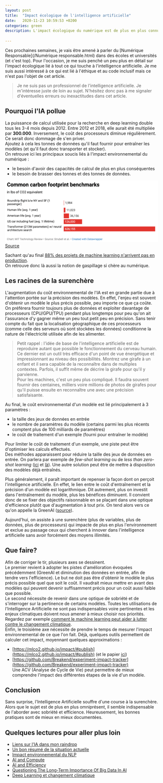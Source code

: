```yaml
---
layout: post
title:  "Impact écologique de l'intelligence artificielle"
date:   2020-11-23 10:59:53 +0200
categories: green
description: L'impact écologique du numérique est de plus en plus connu. Intéressons-nous plus particulièrement à celui du machine learning.

---
```

Ces prochaines semaines, je vais être amené à parler du [Numérique Responsable](/Numérique responsable.html) dans des écoles et universités (et c'est top). Pour l'occasion, je me suis penché un peu plus en détail sur l'impact écologique lié à tout ce qui touche à l'intelligence artificielle. Je me suis aussi intéressé à ce qui est lié à l'éthique et au code inclusif mais ce n'est pas l'objet de cet article.   
> Je ne suis pas un professionnel de l'intelligence artificielle. Je m'intéresse juste de loin au sujet. N'hésitez donc pas à me signaler d'éventuelles erreurs ou inexactitudes dans cet article.  

## Pourquoi l'IA pollue
La puissance de calcul utilisée pour la recherche en deep learning double tous les 3-4 mois depuis 2012. Entre 2012 et 2018, elle aurait été multipliée par **300.000**. Inversement, le coût des processeurs diminue régulièrement. Ce serait donc dommage de s'en priver.  
Ajoutez à cela les tonnes de données qu'il faut fournir pour entraîner les modèles (et qu'il faut donc transporter et stocker).  
On retrouve ici les principaux soucis liés à l'impact environnemental du numérique : 
* le besoin d'avoir des capacités de calcul de plus en plus conséquentes
* le besoin de brasser des tonnes et des tonnes de données. 

![Impact écologique ML](/assets/ml_co2-min.png)  
[Source](https://devblogs.microsoft.com/sustainable-software/the-carbon-footprint-of-ai/)
  
Sachant qu'au final [88% des projets de machine learning n'arrivent pas en production](https://www.mckinsey.com/~/media/McKinsey/Industries/Advanced%20Electronics/Our%20Insights/How%20artificial%20intelligence%20can%20deliver%20real%20value%20to%20companies/MGI-Artificial-Intelligence-Discussion-paper.ashx).  
On retrouve donc là aussi la notion de gaspillage si chère au numérique.  

## Les racines de la surenchère
L'augmentation du coût environnemental de l'IA est en grande partie due à l'attention portée sur la précision des modèles. En effet, l'enjeu est souvent d'obtenir un modèle le plus précis possible, peu importe ce que ça coûte. On préférera fournir toujours plus de données et exploiter davantage de processeurs (CPU/GPU/TPU) pendant plus longtemps pour peu qu'on ait l'assurance d'y gagner même un peu tout petit peu en précision. Sans tenir compte du fait que la localisation géographique de ces processeurs (comme celle des serveurs où sont stockées les données) conditionne la nature de l'électricité utilisée afin de les alimenter.  
> Petit rappel : l'idée de base de l'intelligence artificielle est de reproduire autant que possible le fonctionnement du cerveau humain. Ce dernier est un outil très efficace d'un point de vue énergétique et impressionnant au niveau des possibilités. Montrez une girafe à un enfant et il sera capable de la reconnaître dans de multiples contextes. Parfois, il suffit même de décrire la girafe pour qu'il y parvienne.  
Pour les machines, c'est un peu plus compliqué. Il faudra souvent fournir des centaines, milliers voire millions de photos de girafes pour qu'il puisse ensuite en reconnaître une avec une précision satisfaisante. 

Au final, le coût environnemental d'un modèle est lié principalement à 3 paramètres : 
* la taille des jeux de données en entrée
* le nombre de paramètres du modèle (certains parmi les plus récents comptent plus de 100 milliards de paramètres)
* le coût de traitement d'un exemple (fourni pour entraîner le modèle)

Pour limiter le coût de traitement d'un exemple, une piste peut être d'optimiser les calculs effectués.  
Des méthodes apparaissent pour réduire la taille des jeux de données en entrée. On parlera par exemple de *few-shot learning* ou de *less than zero-shot learning* ([ici](https://proceedings.neurips.cc/paper/2016/file/90e1357833654983612fb05e3ec9148c-Paper.pdf) et [là](https://arxiv.org/pdf/2009.08449.pdf)). Une autre solution peut être de mettre à disposition des modèles déjà entraînés.  

Plus généralement, il paraît important de repenser la façon dont on perçoit l'intelligence artificielle. En effet, le lien entre le coût d'entraînement et la précision d'un modèle est logarithmique. Dit autrement, plus on investit dans l'entraînement du modèle, plus les bénéfices diminuent. Il convient donc de se fixer des objectifs raisonnable en se plaçant dans une optique d'efficience plutôt que d'augmentation à tout prix. On tend alors vers ce qu'on appelle la GreenAI ([source](https://arxiv.org/pdf/1907.10597.pdf)).

Aujourd'hui, on assiste à une surenchère (plus de variables, plus de données, plus de processeurs) qui impacte de plus en plus l'environnement et exclue au passage ceux qui cherchent à innover dans l'intelligence artificielle sans avoir forcément des moyens illimités. 

## Que faire?
Afin de corriger le tir, plusieurs axes se dessinent.  
Le premier revient à adopter les pistes d'amélioration évoquées précédemment (GreenAI et diminution des données en entrée, afin de tendre vers l'efficience). Le but ne doit pas être d'obtenir le modèle le plus précis possible quel que soit le coût. Il vaudrait mieux mettre en avant des modèles qui peuvent devenir suffisamment précis pour un coût aussi faible que possible.   
Le second nécessite de revenir dans une optique de sobriété et de s'interroger sur la pertinence de certains modèles. Toutes les utilisations de l'Intelligence Artificielle ne sont pas indispensables voire pertinentes et les enjeux climatiques doivent nous amener à mieux choisir nos priorités. Regardez par exemple [comment le machine learning peut aider à lutter contre le changement climatique](https://arxiv.org/pdf/1906.05433.pdf).  
Enfin, le troisième axe nécessite de prendre le temps de mesurer l'impact environnemental de ce que l'on fait. Déjà, quelques outils permettent de calculer cet impact, moyennant quelques approximations : 
* [https://mlco2.github.io/impact/#publish](https://mlco2.github.io/impact/#publish) (et le papier [ici](https://arxiv.org/abs/1910.09700))
* [https://github.com/Breakend/experiment-impact-tracker](https://github.com/Breakend/experiment-impact-tracker)  
Une ACV (Analyse de Cycle de Vie) peut permettre de mieux comprendre l'impact des différentes étapes de la vie d'un modèle. 

## Conclusion
Sans surprise, l'Intelligence Artificielle souffre d'une course à la surenchère. Alors que le sujet est de plus en plus omniprésent, il semble indispensable de l'aborder avec sobriété et efficience. Heureusement, les bonnes pratiques sont de mieux en mieux documentées.   

## Quelques lectures pour aller plus loin
> 
* [Liens sur l'IA dans mon raindrop](https://raindrop.io/collection/7264638)
* [Un bon résumé de la situation actuelle](https://devblogs.microsoft.com/sustainable-software/the-carbon-footprint-of-ai/)
* [Impact environnemental du NLP](https://arxiv.org/pdf/1906.02243.pdf)
* [AI and Compute](https://openai.com/blog/ai-and-compute/)
* [AI and Efficiency](https://openai.com/blog/ai-and-efficiency/)
* [Questioning The Long-Term Importance Of Big Data In AI](https://www.forbes.com/sites/robtoews/2019/11/04/questioning-the-long-term-importance-of-big-data-in-ai/?sh=28a7107c2177)
* [Deep Learning et changement climatique](https://www.forbes.com/sites/robtoews/2020/06/17/deep-learnings-climate-change-problem/#247d4b0f6b43)

